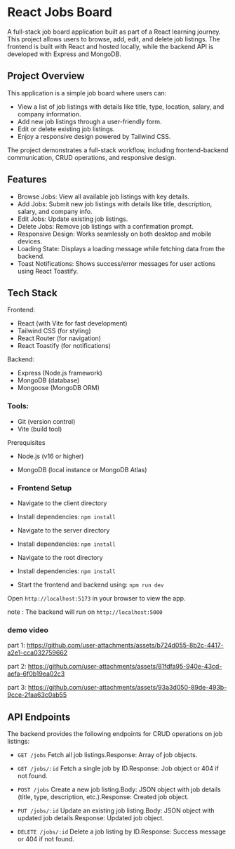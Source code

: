 # React Jobs Board
A full-stack job board application built as part of a React learning journey. This project allows users to browse, add, edit, and delete job listings. The frontend is built with React and hosted locally, while the backend API is developed with Express and MongoDB.

## Project Overview
This application is a simple job board where users can:

* View a list of job listings with details like title, type, location, salary, and company information.
* Add new job listings through a user-friendly form.
* Edit or delete existing job listings.
* Enjoy a responsive design powered by Tailwind CSS.

The project demonstrates a full-stack workflow, including frontend-backend communication, CRUD operations, and responsive design.

## Features

* Browse Jobs: View all available job listings with key details.
* Add Jobs: Submit new job listings with details like title, description, salary, and company info.
* Edit Jobs: Update existing job listings.
* Delete Jobs: Remove job listings with a confirmation prompt.
* Responsive Design: Works seamlessly on both desktop and mobile devices.
* Loading State: Displays a loading message while fetching data from the backend.
* Toast Notifications: Shows success/error messages for user actions using React Toastify.

## Tech Stack

Frontend:
  * React (with Vite for fast development)
  * Tailwind CSS (for styling)
  * React Router (for navigation)
  * React Toastify (for notifications)


Backend:
* Express (Node.js framework)
* MongoDB (database)
* Mongoose (MongoDB ORM)


### Tools:
* Git (version control)
* Vite (build tool)

Prerequisites

- Node.js (v16 or higher)
- MongoDB (local instance or MongoDB Atlas)

- ### Frontend Setup

* Navigate to the client directory

* Install dependencies: `npm install`

* Navigate to the server directory

* Install dependencies: `npm install`

* Navigate to the root directory

* Install dependencies: `npm install`

* Start the frontend and backend using: `npm run dev `

Open `http://localhost:5173` in your browser to view the app.

note : The backend will run on `http://localhost:5000`

### demo video
part 1:
https://github.com/user-attachments/assets/b724d055-8b2c-4417-a2e1-cca032759662

part 2:
https://github.com/user-attachments/assets/81fdfa95-940e-43cd-aefa-6f0b19ea02c3

part 3:
https://github.com/user-attachments/assets/93a3d050-89de-493b-9cce-2faa63c0ab55

## API Endpoints
The backend provides the following endpoints for CRUD operations on job listings:

* `GET /jobs` Fetch all job listings.Response: Array of job objects.

* `GET /jobs/:id` Fetch a single job by ID.Response: Job object or 404 if not found.

* `POST /jobs` Create a new job listing.Body: JSON object with job details (title, type, description, etc.).Response: Created job object.

* `PUT /jobs/:id` Update an existing job listing.Body: JSON object with updated job details.Response: Updated job object.

* `DELETE /jobs/:id` Delete a job listing by ID.Response: Success message or 404 if not found.



